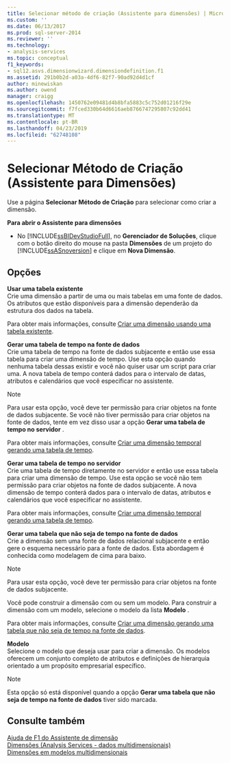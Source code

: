 ```yaml
---
title: Selecionar método de criação (Assistente para dimensões) | Microsoft Docs
ms.custom: ''
ms.date: 06/13/2017
ms.prod: sql-server-2014
ms.reviewer: ''
ms.technology:
- analysis-services
ms.topic: conceptual
f1_keywords:
- sql12.asvs.dimensionwizard.dimensiondefinition.f1
ms.assetid: 291b0b2d-a03a-4df6-82f7-90ad92d4d1cf
author: minewiskan
ms.author: owend
manager: craigg
ms.openlocfilehash: 1450762e09481d4b8bfa5883c5c752d01216f29e
ms.sourcegitcommit: f7fced330b64d6616aeb8766747295807c92dd41
ms.translationtype: MT
ms.contentlocale: pt-BR
ms.lasthandoff: 04/23/2019
ms.locfileid: "62748108"
---
```

# <a name="select-creation-method-dimension-wizard"></a>Selecionar Método de Criação (Assistente para Dimensões)
  Use a página **Selecionar Método de Criação** para selecionar como criar a dimensão.  
  
 **Para abrir o Assistente para dimensões**  
  
-   No [!INCLUDE[ssBIDevStudioFull](../includes/ssbidevstudiofull-md.md)], no **Gerenciador de Soluções**, clique com o botão direito do mouse na pasta **Dimensões** de um projeto do [!INCLUDE[ssASnoversion](../includes/ssasnoversion-md.md)] e clique em **Nova Dimensão**.  
  
## <a name="options"></a>Opções  
 **Usar uma tabela existente**  
 Crie uma dimensão a partir de uma ou mais tabelas em uma fonte de dados. Os atributos que estão disponíveis para a dimensão dependerão da estrutura dos dados na tabela.  
  
 Para obter mais informações, consulte [Criar uma dimensão usando uma tabela existente](multidimensional-models/create-a-dimension-by-using-an-existing-table.md).  
  
 **Gerar uma tabela de tempo na fonte de dados**  
 Crie uma tabela de tempo na fonte de dados subjacente e então use essa tabela para criar uma dimensão de tempo. Use esta opção quando nenhuma tabela dessas existir e você não quiser usar um script para criar uma. A nova tabela de tempo conterá dados para o intervalo de datas, atributos e calendários que você especificar no assistente.  
  
> [!NOTE]  
>  Para usar esta opção, você deve ter permissão para criar objetos na fonte de dados subjacente. Se você não tiver permissão para criar objetos na fonte de dados, tente em vez disso usar a opção **Gerar uma tabela de tempo no servidor** .  
  
 Para obter mais informações, consulte [Criar uma dimensão temporal gerando uma tabela de tempo](multidimensional-models/create-a-time-dimension-by-generating-a-time-table.md).  
  
 **Gerar uma tabela de tempo no servidor**  
 Crie uma tabela de tempo diretamente no servidor e então use essa tabela para criar uma dimensão de tempo. Use esta opção se você não tem permissão para criar objetos na fonte de dados subjacente. A nova dimensão de tempo conterá dados para o intervalo de datas, atributos e calendários que você especificar no assistente.  
  
 Para obter mais informações, consulte [Criar uma dimensão temporal gerando uma tabela de tempo](multidimensional-models/create-a-time-dimension-by-generating-a-time-table.md).  
  
 **Gerar uma tabela que não seja de tempo na fonte de dados**  
 Crie a dimensão sem uma fonte de dados relacional subjacente e então gere o esquema necessário para a fonte de dados. Esta abordagem é conhecida como modelagem de cima para baixo.  
  
> [!NOTE]  
>  Para usar esta opção, você deve ter permissão para criar objetos na fonte de dados subjacente.  
  
 Você pode construir a dimensão com ou sem um modelo. Para construir a dimensão com um modelo, selecione o modelo da lista **Modelo** .  
  
 Para obter mais informações, consulte [Criar uma dimensão gerando uma tabela que não seja de tempo na fonte de dados](multidimensional-models/create-a-dimension-by-generating-a-non-time-table-in-the-data-source.md).  
  
 **Modelo**  
 Selecione o modelo que deseja usar para criar a dimensão. Os modelos oferecem um conjunto completo de atributos e definições de hierarquia orientado a um propósito empresarial específico.  
  
> [!NOTE]  
>  Esta opção só está disponível quando a opção **Gerar uma tabela que não seja de tempo na fonte de dados** tiver sido marcada.  
  
## <a name="see-also"></a>Consulte também  
 [Ajuda de F1 do Assistente de dimensão](dimension-wizard-f1-help.md)   
 [Dimensões &#40;Analysis Services - dados multidimensionais&#41;](multidimensional-models-olap-logical-dimension-objects/dimensions-analysis-services-multidimensional-data.md)   
 [Dimensões em modelos multidimensionais](multidimensional-models/dimensions-in-multidimensional-models.md)  
  
  
